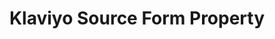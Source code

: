 ---
# -------------------------- #
#     USING THIS TEMPLATE    #
# -------------------------- #

## NEED HELP USING THIS TEMPLATE? SEE:
## https://docs-about-stitch-docs.netlify.com/reference/connect-templates/destination-form-property/
## FOR INSTRUCTIONS & REFERENCE INFO

## PLEASE REMOVE COMMENTS WHEN FINISHED


# -------------------------- #
#        CONTENT TYPE        #
# -------------------------- #

content-type: "api-form"
form-type: "source"
key: "source-form-properties-klaviyo-object"


# -------------------------- #
#        OBJECT INFO         #
# -------------------------- #

title: "Klaviyo Source Form Property"
api-type: "platform.klaviyo"
display-name: "Klaviyo"

source-type: "saas"
docs-name: "klaviyo"

property-description: ""
## Used to create a description for the object that doesn't adhere to the standard in _developers/connect/api/documentation/api-form-properties.html
## See the Heap object for an example

description: ""

# -------------------------- #
#      OBJECT ATTRIBUTES     #
# -------------------------- #

uses-start-date: true

# object-attributes:
#   - name: ""
#     type: ""
#     required: true/false
#     description: ""
#     value: ""
---